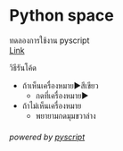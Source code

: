 # Python space
ทดลองการใช้งาน pyscript <br>
[Link](https://boszgtec.github.io/test_space/Python_SP/) <br>

วิธีรันโค้ด
+ ถ้าเห็นเครื่องหมาย▶️สีเขียว
  + กดที่เครื่องหมาย▶️
+ ถ้าไม่เห็นเครื่องหมาย
  + พยายามกดมุมขวาล่าง
###### powered by [pyscript](https://github.com/pyscript/pyscript)
